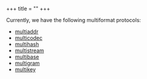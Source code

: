 +++
title = ""
+++

Currently, we have the following multiformat protocols:

- [multiaddr](https://github.com/multiformats/multiaddr)
- [multicodec](https://github.com/multiformats/multicodec)
- [multihash](https://github.com/multiformats/multihash)
- [multistream](https://github.com/multiformats/multistream)
- [multibase](https://github.com/ipfs/specs/issues/130)
- [multigram](https://github.com/ipfs/specs/pull/123)
- [multikey](https://github.com/ipfs/specs/issues/58)
